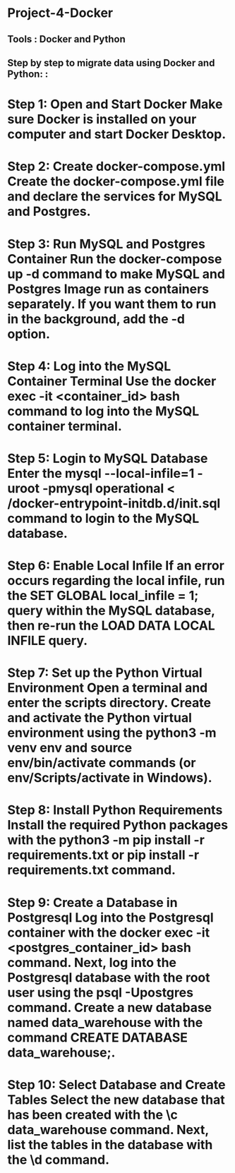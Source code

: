 # Project-4-Docker

## Tools : Docker and Python
## Step by step to migrate data using Docker and Python: :

# Step 1: Open and Start Docker Make sure Docker is installed on your computer and start Docker Desktop.
# Step 2: Create docker-compose.yml Create the docker-compose.yml file and declare the services for MySQL and Postgres.
# Step 3: Run MySQL and Postgres Container Run the docker-compose up -d command to make MySQL and Postgres Image run as containers separately. If you want them to run in the background, add the -d option.
# Step 4: Log into the MySQL Container Terminal Use the docker exec -it <container_id> bash command to log into the MySQL container terminal.
# Step 5: Login to MySQL Database Enter the mysql --local-infile=1 -uroot -pmysql operational < /docker-entrypoint-initdb.d/init.sql command to login to the MySQL database.
# Step 6: Enable Local Infile If an error occurs regarding the local infile, run the SET GLOBAL local_infile = 1; query within the MySQL database, then re-run the LOAD DATA LOCAL INFILE query.
# Step 7: Set up the Python Virtual Environment Open a terminal and enter the scripts directory. Create and activate the Python virtual environment using the python3 -m venv env and source env/bin/activate commands (or env/Scripts/activate in Windows).
# Step 8: Install Python Requirements Install the required Python packages with the python3 -m pip install -r requirements.txt or pip install -r requirements.txt command.
# Step 9: Create a Database in Postgresql Log into the Postgresql container with the docker exec -it <postgres_container_id> bash command. Next, log into the Postgresql database with the root user using the psql -Upostgres command. Create a new database named data_warehouse with the command CREATE DATABASE data_warehouse;.
# Step 10: Select Database and Create Tables Select the new database that has been created with the \c data_warehouse command. Next, list the tables in the database with the \d command.
